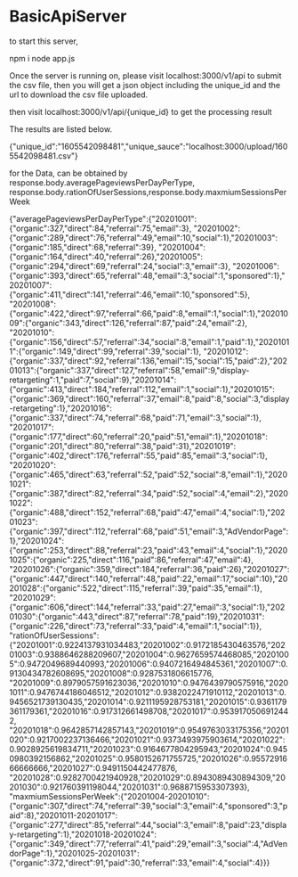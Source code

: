 # BasicApiServer
to start this server, 

npm i 
node app.js


Once the server is running on, please visit localhost:3000/v1/api  to submit the csv file,
then you will get a json object including the unique_id and the url to download the csv file uploaded.

then visit localhost:3000/v1/api/{unique_id} to get the processing result 

The results are listed below. 


{"unique_id":"1605542098481","unique_sauce":"localhost:3000/upload/1605542098481.csv"}

for the Data, can be obtained by response.body.averagePageviewsPerDayPerType, response.body.rationOfUserSessions,response.body.maxmiumSessionsPerWeek



{"averagePageviewsPerDayPerType":{"20201001":{"organic":327,"direct":84,"referral":75,"email":3},
"20201002":{"organic":289,"direct":76,"referral":49,"email":10,"social":1},"20201003":{"organic":185,"direct":68,"referral":39},
"20201004":{"organic":164,"direct":40,"referral":26},"20201005":{"organic":294,"direct":69,"referral":24,"social":3,"email":3},
"20201006":{"organic":393,"direct":65,"referral":48,"email":3,"social":1,"sponsored":1},"20201007":{"organic":411,"direct":141,"referral":46,"email":10,"sponsored":5},
"20201008":{"organic":422,"direct":97,"referral":66,"paid":8,"email":1,"social":1},"20201009":{"organic":343,"direct":126,"referral":87,"paid":24,"email":2},
"20201010":{"organic":156,"direct":57,"referral":34,"social":8,"email":1,"paid":1},"20201011":{"organic":149,"direct":99,"referral":39,"social":1},
"20201012":{"organic":337,"direct":92,"referral":136,"email":15,"social":15,"paid":2},"20201013":{"organic":337,"direct":127,"referral":58,"email":9,"display-retargeting":1,"paid":7,"social":9},"20201014":{"organic":413,"direct":184,"referral":112,"email":1,"social":1},"20201015":{"organic":369,"direct":160,"referral":37,"email":8,"paid":8,"social":3,"display-retargeting":1},"20201016":{"organic":337,"direct":74,"referral":68,"paid":71,"email":3,"social":1},
"20201017":{"organic":177,"direct":60,"referral":20,"paid":51,"email":1},"20201018":{"organic":201,"direct":80,"referral":38,"paid":31},"20201019":{"organic":402,"direct":176,"referral":55,"paid":85,"email":3,"social":1},
"20201020":{"organic":465,"direct":63,"referral":52,"paid":52,"social":8,"email":1},"20201021":{"organic":387,"direct":82,"referral":34,"paid":52,"social":4,"email":2},"20201022":{"organic":488,"direct":152,"referral":68,"paid":47,"email":4,"social":1},"20201023":{"organic":397,"direct":112,"referral":68,"paid":51,"email":3,"AdVendorPage":1},"20201024":{"organic":253,"direct":88,"referral":23,"paid":43,"email":4,"social":1},"20201025":{"organic":225,"direct":116,"paid":86,"referral":47,"email":4},
"20201026":{"organic":359,"direct":184,"referral":36,"paid":26},"20201027":{"organic":447,"direct":140,"referral":48,"paid":22,"email":17,"social":10},"20201028":{"organic":522,"direct":115,"referral":39,"paid":35,"email":1},
"20201029":{"organic":606,"direct":144,"referral":33,"paid":27,"email":3,"social":1},"20201030":{"organic":443,"direct":87,"referral":78,"paid":19},"20201031":{"organic":226,"direct":73,"referral":33,"paid":4,"email":1,"social":1}},
"rationOfUserSessions":{"20201001":0.9224137931034483,"20201002":0.9172185430463576,"20201003":0.9388646288209607,"20201004":0.9627659574468085,"20201005":0.9472049689440993,"20201006":0.9407216494845361,"20201007":0.9130434782608695,"20201008":0.9287531806615776,
"20201009":0.8979057591623036,"20201010":0.9476439790575916,"20201011":0.9476744186046512,"20201012":0.9382022471910112,"20201013":0.9456521739130435,"20201014":0.9211195928753181,"20201015":0.9361179361179361,"20201016":0.917312661498708,"20201017":0.9539170506912442,
"20201018":0.9642857142857143,"20201019":0.9549763033175356,"20201020":0.9217002237136466,"20201021":0.9373493975903614,"20201022":0.9028925619834711,"20201023":0.9164677804295943,"20201024":0.9450980392156862,"20201025":0.9580152671755725,"20201026":0.9557291666666666,"20201027":0.9491150442477876,
"20201028":0.9282700421940928,"20201029":0.8943089430894309,"20201030":0.921760391198044,"20201031":0.9688715953307393},
"maxmiumSessionsPerWeek":{"20201004-20201010":{"organic":307,"direct":74,"referral":39,"social":3,"email":4,"sponsored":3,"paid":8},"20201011-20201017":{"organic":277,"direct":85,"referral":44,"social":3,"email":8,"paid":23,"display-retargeting":1},"20201018-20201024":{"organic":349,"direct":77,"referral":41,"paid":29,"email":3,"social":4,"AdVendorPage":1},"20201025-20201031":{"organic":372,"direct":91,"paid":30,"referral":33,"email":4,"social":4}}}
